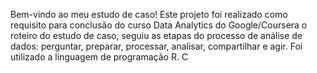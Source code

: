 Bem-vindo ao meu estudo de caso! 
Este projeto foi realizado como requisito para conclusão do curso Data Analytics do Google/Coursera
o roteiro do estudo de caso, seguiu as etapas do processo de análise de dados: perguntar, preparar, processar, analisar, compartilhar e agir.
Foi utilizado a linguagem de programação R. C
